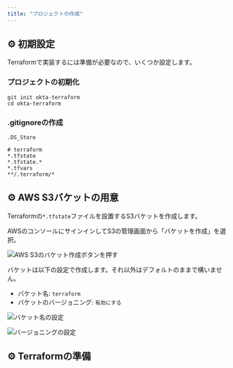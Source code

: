 ```yaml
---
title: "プロジェクトの作成"
---
```


## ⚙️ 初期設定

Terraformで実装するには準備が必要なので、いくつか設定します。

### プロジェクトの初期化

```shell
git init okta-terraform
cd okta-terraform
```

### .gitignoreの作成

```gitignore:./.gitignore
.DS_Store

# terraform
*.tfstate
*.tfstate.*
*.tfvars
**/.terraform/*
```

## ⚙️ AWS S3バケットの用意

Terraformの`*.tfstate`ファイルを設置するS3バケットを作成します。

AWSのコンソールにサインインしてS3の管理画面から「バケットを作成」を選択。

![AWS S3のバケット作成ボタンを押す](https://storage.googleapis.com/zenn-user-upload/92ce5371d96634ee9579ce21.png)

バケットは以下の設定で作成します。それ以外はデフォルトのままで構いません。

- バケット名: `terraform`
- バケットのバージョニング: `有効にする`

![バケット名の設定](https://storage.googleapis.com/zenn-user-upload/fbc5edfded1e2bfa609c55ee.png)

![バージョニングの設定](https://storage.googleapis.com/zenn-user-upload/ccf4cc8fb29080d6f1677a08.png)

## ⚙️ Terraformの準備
